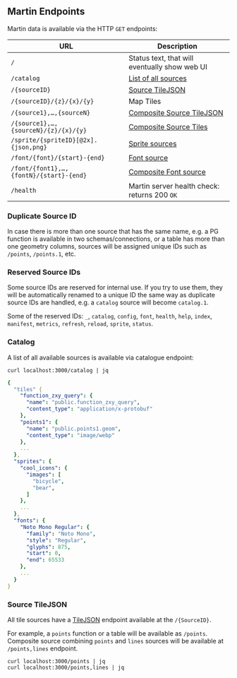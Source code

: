 ## Martin Endpoints

Martin data is available via the HTTP `GET` endpoints:

| URL                                     | Description                                  |
|-----------------------------------------|----------------------------------------------|
| `/`                                     | Status text, that will eventually show web UI |
| `/catalog`                              | [List of all sources](#catalog)              |
| `/{sourceID}`                           | [Source TileJSON](#source-tilejson)          |
| `/{sourceID}/{z}/{x}/{y}`               | Map Tiles                                    |
| `/{source1},…,{sourceN}`                | [Composite Source TileJSON](#source-tilejson) |
| `/{source1},…,{sourceN}/{z}/{x}/{y}`    | [Composite Source Tiles](config-file.md)  |
| `/sprite/{spriteID}[@2x].{json,png}`    | [Sprite sources](sources-spritess.md)     |
| `/font/{font}/{start}-{end}`            | [Font source](sources-fonts.md)           |
| `/font/{font1},…,{fontN}/{start}-{end}` | [Composite Font source](sources-fonts.md) |
| `/health`                               | Martin server health check: returns 200 `OK` |

### Duplicate Source ID
In case there is more than one source that has the same name, e.g. a PG function is available in two schemas/connections, or a table has more than one geometry columns, sources will be assigned unique IDs such as `/points`, `/points.1`, etc.

### Reserved Source IDs
Some source IDs are reserved for internal use. If you try to use them, they will be automatically renamed to a unique ID the same way as duplicate source IDs are handled, e.g. a `catalog` source will become `catalog.1`.

Some of the reserved IDs: `_`, `catalog`, `config`, `font`, `health`, `help`, `index`, `manifest`, `metrics`, `refresh`,
`reload`, `sprite`, `status`.

### Catalog

A list of all available sources is available via catalogue endpoint:

```shell
curl localhost:3000/catalog | jq
```

```yaml
{
  "tiles" {
    "function_zxy_query": {
      "name": "public.function_zxy_query",
      "content_type": "application/x-protobuf"
    },
    "points1": {
      "name": "public.points1.geom",
      "content_type": "image/webp"
    },
    ...
  },
  "sprites": {
    "cool_icons": {
      "images": [
        "bicycle",
        "bear",
      ]
    },
    ...
  },
  "fonts": {
    "Noto Mono Regular": {
      "family": "Noto Mono",
      "style": "Regular",
      "glyphs": 875,
      "start": 0,
      "end": 65533
    },
    ...
  }
}
```

### Source TileJSON

All tile sources have a [TileJSON](https://github.com/mapbox/tilejson-spec) endpoint available at the `/{SourceID}`.

For example, a `points` function or a table will be available as `/points`. Composite source combining `points` and `lines` sources will be available at `/points,lines` endpoint.

```shell
curl localhost:3000/points | jq
curl localhost:3000/points,lines | jq
```
